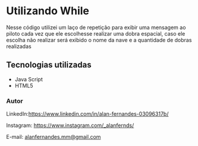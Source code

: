 # Utilizando While

Nesse código utilizei um laço de repetição para exibir uma mensagem ao piloto cada vez que ele escolhesse realizar uma dobra espacial, caso ele escolha não realizar será exibido o nome da nave e a quantidade de dobras realizadas 


## Tecnologias utilizadas

* Java Script
* HTML5

### Autor

LinkedIn:https://www.linkedin.com/in/alan-fernandes-03096317b/

Instagram: https://www.instagram.com/_alanfernds/

E-mail: alanfernandes.mm@gmail.com

